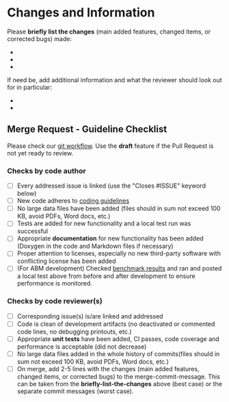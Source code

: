 # Changes and Information

Please **briefly list the changes** (main added features, changed items, or corrected bugs) made:

-
-
-


If need be, add additional information and what the reviewer should look out for in particular:

-
-

## Merge Request - Guideline Checklist

Please check our [git workflow](https://github.com/SciCompMod/memilio/wiki/git-workflow). Use the **draft** feature if the Pull Request is not yet ready to review.

### Checks by code author

- [ ] Every addressed issue is linked (use the "Closes #ISSUE" keyword below)
- [ ] New code adheres to [coding guidelines](https://github.com/SciCompMod/memilio/wiki/Coding-guidelines)
- [ ] No large data files have been added (files should in sum not exceed 100 KB, avoid PDFs, Word docs, etc.)
- [ ] Tests are added for new functionality and a local test run was successful
- [ ] Appropriate **documentation** for new functionality has been added (Doxygen in the code and Markdown files if necessary)
- [ ] Proper attention to licenses, especially no new third-party software with conflicting license has been added
- [ ] (For ABM development) Checked [benchmark results](https://github.com/SciCompMod/memilio/wiki/Agent-Based-Model-Development) and ran and posted a local test above from before and after development to ensure performance is monitored.

### Checks by code reviewer(s)

- [ ] Corresponding issue(s) is/are linked and addressed
- [ ] Code is clean of development artifacts (no deactivated or commented code lines, no debugging printouts, etc.)
- [ ] Appropriate **unit tests** have been added, CI passes, code coverage and performance is acceptable (did not decrease)
- [ ] No large data files added in the whole history of commits(files should in sum not exceed 100 KB, avoid PDFs, Word docs, etc.)
- [ ] On merge, add 2-5 lines with the changes (main added features, changed items, or corrected bugs) to the merge-commit-message. This can be taken from the **briefly-list-the-changes** above (best case) or the separate commit messages (worst case).
